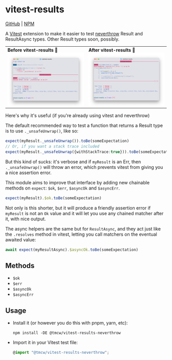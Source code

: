# vitest-results

[GitHub] | [NPM]

A [Vitest](https://vitest.dev/) extension to make it easier to
test [neverthrow](https://github.com/supermacro/neverthrow)
Result and ResultAsync types. Other Result types soon, possibly.

<table>
    <tr>
        <td>
            <strong>Before vitest-results 👿</strong>
            <img src='./.github/before.png' alt='Before' />
        </td>
        <td>
            <strong>After vitest-results 💃</strong>
            <img src='./.github/after.png' alt='After' />
        </td>
    </tr>
</table>

Here's why it's useful (if you're already using vitest and neverthrow)

The default recommended way to test a function that returns a Result type
is to use `._unsafeUnwrap()`, like so:

```ts
expect(myResult._unsafeUnwrap()).toBe(someExpectation)
// Or, if you want a stack trace included
expect(myResult._unsafeUnwrap({withStackTrace:true})).toBe(someExpectation)
```

But this kind of sucks: it's verbose and if `myResult` is an Err, then `._unsafeUnwrap()`
will throw an error, which prevents vitest from giving you a nice assertion error.

This module aims to improve that interface by adding new chainable
methods on `expect`: `$ok`, `$err`, `$asyncOk` and `$asyncErr`.

```ts
expect(myResult).$ok.toBe(someExpectation)
```

Not only is this shorter, but it will produce a friendly assertion error
if `myResult` is not an `Ok` value and it will let you use any chained
matcher after it, with nice output.

The async helpers are the same but for `ResultAsync`, and they act just like
the `.resolves` method in vitest, letting you call matchers on the eventual
awaited value:

```ts
await expect(myResultAsync).$asyncOk.toBe(someExpectation)
```

## Methods

- `$ok`
- `$err`
- `$asyncOk`
- `$asyncErr`

## Usage

* Install it (or however you do this with pnpm, yarn, etc):

    ```
    npm install -DE @tmcw/vitest-results-neverthrow
    ```

* Import it in your Vitest test file:

    ```typescript
    @import "@tmcw/vitest-results-neverthrow";
    ```

[Vitest]: https://vitest.dev/
[GitHub]: https://github.com/tmcw/vitest-results
[NPM]: https://www.npmjs.com/package/@tmcw/vitest-results
